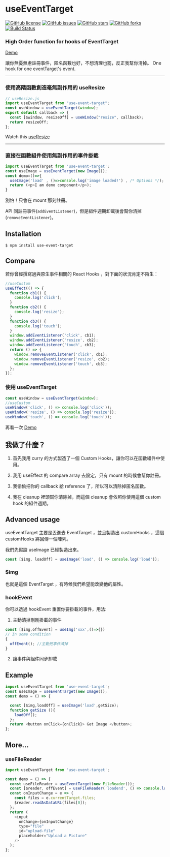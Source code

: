 # useEventTarget

[![GitHub license](https://img.shields.io/github/license/realdennis/useEventTarget.svg)](https://github.com/realdennis/useEventTarget/blob/master/LICENSE)
[![GitHub issues](https://img.shields.io/github/issues/realdennis/useEventTarget.svg)](https://github.com/realdennis/useEventTarget/issues)
[![GitHub stars](https://img.shields.io/github/stars/realdennis/useEventTarget.svg)](https://github.com/realdennis/useEventTarget/stargazers)
[![GitHub forks](https://img.shields.io/github/forks/realdennis/useEventTarget.svg)](https://github.com/realdennis/useEventTarget/network)
[![Build Status](https://travis-ci.org/realdennis/useEventTarget.svg?branch=master)](https://travis-ci.org/realdennis/useEventTarget)

### High Order function for hooks of EventTarget 

[Demo](https://codesandbox.io/s/j2w4n92219)

讓你無憂無慮註冊事件，匿名函數也好，不想清理也罷，反正我幫你清掉。
One hook for one eventTarget's event.


----

### 使用高階函數創造毫無副作用的 useResize

```javascript
// useResize.js
import useEventTarget from "use-event-target";
const useWindow = useEventTarget(window);
export default callback => {
  const [$window, resizeOff] = useWindow("resize", callback);
  return resizeOff;
};

```
Watch this [useResize](https://codesandbox.io/s/73m4z11vp6)

---

### 直接在函數組件使用無副作用的事件掛載
```javascript
import useEventTarget from 'use-event-target';
const useImage = useEventTarget(new Image());
const demo=()=>{
  useImage('load' , ()=>console.log('image loaded!') , /* Options */);
  return (<p>I am demo component</p>);
}
```

別怕！只會在 mount 那刻註冊。

API 同註冊事件(`addEventListener`)，但是組件週期卸載後會幫你清掉(`removeEventListener`)。

## Installation

```
$ npm install use-event-target
```

## Compare

若你曾經撰寫過與原生事件相關的 React Hooks ，對下面的狀況肯定不陌生：

```javascript
//useCustom
useEffect(() => {
  function cb1() {
    console.log('click');
  }
  function cb2() {
    console.log('resize');
  }
  function cb3() {
    console.log('touch');
  }
  window.addEventListener('click', cb1);
  window.addEventListener('resize', cb2);
  window.addEventListener('touch', cb3);
  return () => {
    window.removeEventListener('click', cb1);
    window.removeEventListener('resize', cb2);
    window.removeEventListener('touch', cb3);
  };
});
```

### 使用 useEventTarget

```javascript
const useWindow = useEventTarget(window);
//useCustom
useWindow('click', () => console.log('click'));
useWindow('resize', () => console.log('resize'));
useWindow('touch', () => console.log('touch'));
```

再看一次 [Demo](https://codesandbox.io/s/j2w4n92219)


## 我做了什麼？

1. 首先我用 curry 的方式製造了一個 Custom Hooks，讓你可以在函數組件中使用。

2. 我用 useEffect 的 compare array 去設定，只有 mount 的時候會幫你註冊。

3. 我偷偷把你的 callback 給 reference 了，所以可以清除掉匿名函數。

4. 我在 cleanup 裡頭幫你清除掉，而這個 cleanup 會依照你使用這個 custom hook 的組件週期。

## Advanced usage

useEventTarget 主要是丟進去 EventTarget ，並且製造出 customHooks ，這個 customHooks 將回傳一個陣列。

我們先假設 useImage 已經製造出來。

```javascript
const [$img, loadOff] = useImage('load', () => console.log('load'));
```

### \$img

也就是這個 EventTarget ，有時候我們希望能改變他的屬性。

### hookEvent

你可以透過 hookEvent 重置你要掛載的事件，用法:

1. 主動清掉剛剛掛載的事件

```javascript
const [$img,offEvent] = useImg('xxx',()=>{})
// In some condition
{
  offEvent(); //主動把事件清掉
}
```

2. 讓事件與組件同步卸載

## Example

```javascript
import useEventTarget from 'use-event-target';
const useImage = useEventTarget(new Image());
const demo = () => {

  const [$img,loadOff] = useImage('load',getSize);
  function getSize (){
    loadOff();
  };
  return <button onClick={onClick}> Get Image </button>;
};
```

## More...

### useFileReader

```javascript
import useEventTarget from 'use-event-target';

const demo = () => {
  const useFileReader = useEventTarget(new FileReader());
  const [$reader, offEvent] = useFileReader('loadend', () => console.log('load end'));
  const onInputChange = e => {
    const files = e.currentTarget.files;
    $reader.readAsDataURL(files[0]);
  };
  return (
    <input
      onChange={onInputChange}
      type="file"
      id="upload-file"
      placeholder="Upload a Picture"
    />
  );
};
```
